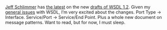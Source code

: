 [Jeff Schlimmer](http://www.gotdotnet.com/team/jeffsch) has [the
latest](http://www.gotdotnet.com/team/jeffsch/default.aspx?key=2003-06-12T08:43:15Z)
on the new [drafts of WSDL 1.2](http://www.w3.org/2002/ws/desc/). Given
my [general
issues](PermaLink.aspx?guid=c2eeb3f8-ca88-4627-bea7-ec49e75f0a1f) with
WSDL, I’m very excited about the changes. Port Type -\> Interface.
Service/Port -\> Service/End Point. Plus a whole new document on message
patterns. Want to read, but for now, I must sleep.
